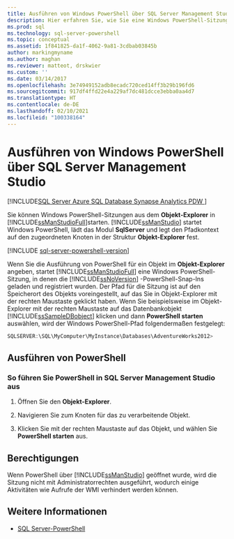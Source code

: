 ```yaml
---
title: Ausführen von Windows PowerShell über SQL Server Management Studio | Microsoft-Dokumentation
description: Hier erfahren Sie, wie Sie eine Windows PowerShell-Sitzung im Objekt-Explorer im SQL Server Management Studio starten, wobei der Pfad zum Objektspeicherort Ihrer Wahl voreingestellt ist.
ms.prod: sql
ms.technology: sql-server-powershell
ms.topic: conceptual
ms.assetid: 1f841825-da1f-4062-9a81-3cdbab03845b
author: markingmyname
ms.author: maghan
ms.reviewer: matteot, drskwier
ms.custom: ''
ms.date: 03/14/2017
ms.openlocfilehash: 3e74949152adb8ecadc720ced14ff3b29b196fd6
ms.sourcegitcommit: 917df4ffd22e4a229af7dc481dcce3ebba0aa4d7
ms.translationtype: HT
ms.contentlocale: de-DE
ms.lasthandoff: 02/10/2021
ms.locfileid: "100338164"
---
```

# <a name="run-windows-powershell-from-sql-server-management-studio"></a>Ausführen von Windows PowerShell über SQL Server Management Studio

[!INCLUDE[SQL Server Azure SQL Database Synapse Analytics PDW ](../includes/applies-to-version/sql-asdb-asdbmi-asa-pdw.md)]

Sie können Windows PowerShell-Sitzungen aus dem **Objekt-Explorer** in [!INCLUDE[ssManStudioFull](../includes/ssmanstudiofull-md.md)]starten. [!INCLUDE[ssManStudio](../includes/ssmanstudio-md.md)] startet Windows PowerShell, lädt das Modul **SqlServer** und legt den Pfadkontext auf den zugeordneten Knoten in der Struktur **Objekt-Explorer** fest.  

[!INCLUDE [sql-server-powershell-version](../includes/sql-server-powershell-version.md)]

Wenn Sie die Ausführung von PowerShell für ein Objekt im **Objekt-Explorer** angeben, startet [!INCLUDE[ssManStudioFull](../includes/ssmanstudiofull-md.md)] eine Windows PowerShell-Sitzung, in denen die [!INCLUDE[ssNoVersion](../includes/ssnoversion-md.md)] -PowerShell-Snap-Ins geladen und registriert wurden. Der Pfad für die Sitzung ist auf den Speicherort des Objekts voreingestellt, auf das Sie in Objekt-Explorer mit der rechten Maustaste geklickt haben. Wenn Sie beispielsweise im Objekt-Explorer mit der rechten Maustaste auf das Datenbankobjekt [!INCLUDE[ssSampleDBobject](../includes/sssampledbobject-md.md)] klicken und dann **PowerShell starten** auswählen, wird der Windows PowerShell-Pfad folgendermaßen festgelegt:  

```powershell
SQLSERVER:\SQL\MyComputer\MyInstance\Databases\AdventureWorks2012>  
```

## <a name="run-powershell"></a>Ausführen von PowerShell

### <a name="to-run-powershell-from-sql-server-management-studio"></a>So führen Sie PowerShell in SQL Server Management Studio aus

1. Öffnen Sie den **Objekt-Explorer**.

2. Navigieren Sie zum Knoten für das zu verarbeitende Objekt.

3. Klicken Sie mit der rechten Maustaste auf das Objekt, und wählen Sie **PowerShell starten** aus.

## <a name="permissions"></a>Berechtigungen

Wenn PowerShell über [!INCLUDE[ssManStudio](../includes/ssmanstudio-md.md)] geöffnet wurde, wird die Sitzung nicht mit Administratorrechten ausgeführt, wodurch einige Aktivitäten wie Aufrufe der WMI verhindert werden können.  
  
## <a name="see-also"></a>Weitere Informationen

- [SQL Server-PowerShell](sql-server-powershell.md)
